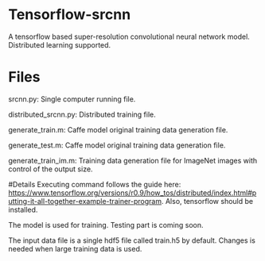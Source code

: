 # Tensorflow-srcnn
A tensorflow based super-resolution convolutional neural network model. Distributed learning supported.

# Files
srcnn.py: Single computer running file.

distributed_srcnn.py: Distributed training file. 

generate_train.m: Caffe model original training data generation file.

generate_test.m: Caffe model original training data generation file.

generate_train_im.m: Training data generation file for ImageNet images with control of the output size.

#Details
Executing command follows the guide here: https://www.tensorflow.org/versions/r0.9/how_tos/distributed/index.html#putting-it-all-together-example-trainer-program. Also, tensorflow should be installed.

The model is used for training. Testing part is coming soon.

The input data file is a single hdf5 file called train.h5 by default. Changes is needed when large training data is used.

